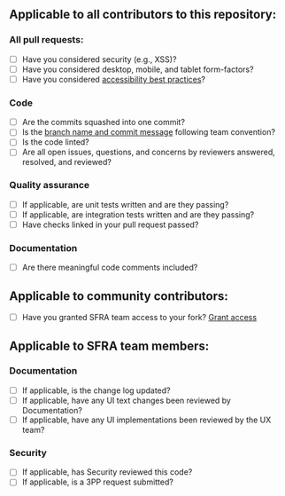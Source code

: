## Applicable to all contributors to this repository:

### All pull requests:
* [ ] Have you considered security (e.g., XSS)?
* [ ] Have you considered desktop, mobile, and tablet form-factors?
* [ ] Have you considered [accessibility best practices](https://www.w3.org/WAI/standards-guidelines/wcag/)?

### Code
* [ ] Are the commits squashed into one commit?
* [ ] Is the [branch name and commit message](CONTRIBUTING.md#conventions-for-branch-names-and-commit-messages) following team convention?
* [ ] Is the code linted?
* [ ] Are all open issues, questions, and concerns by reviewers answered, resolved, and reviewed?

### Quality assurance
* [ ] If applicable, are unit tests written and are they passing?
* [ ] If applicable, are integration tests written and are they passing?
* [ ] Have checks linked in your pull request passed?

### Documentation
* [ ] Are there meaningful code comments included?

## Applicable to community contributors:
* [ ] Have you granted SFRA team access to your fork? [Grant access](CONTRIBUTING.md#community-contributors) 

## Applicable to SFRA team members: 

### Documentation
* [ ] If applicable, is the change log updated?
* [ ] If applicable, have any UI text changes been reviewed by Documentation?
* [ ] If applicable, have any UI implementations been reviewed by the UX team?

### Security
* [ ] If applicable, has Security reviewed this code?
* [ ] If applicable, is a 3PP request submitted?
